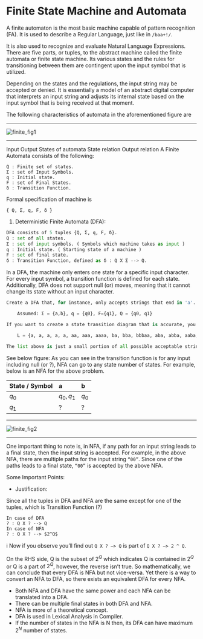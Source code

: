 # Finite State Machine and Automata

A finite automaton is the most basic machine capable of pattern recognition (FA). It is used to describe a Regular Language, just like in `/baa+!/`.

It is also used to recognize and evaluate Natural Language Expressions. There are five parts, or tuples, to the abstract machine called the finite automata or finite state machine. Its various states and the rules for transitioning between them are contingent upon the input symbol that is utilized.

Depending on the states and the regulations, the input string may be accepted or denied. It is essentially a model of an abstract digital computer that interprets an input string and adjusts its internal state based on the input symbol that is being received at that moment.

The following characteristics of automata in the aforementioned figure are

---

![finite_fig1](../extras/finite_automata/fig1.png)

---

Input
Output
States of automata
State relation
Output relation
A Finite Automata consists of the following:

```
Q : Finite set of states.       
Σ : set of Input Symbols.       
q : Initial state.       
F : set of Final States.       
δ : Transition Function.

```

Formal specification of machine is

```
{ Q, Σ, q, F, δ }

```

1. Deterministic Finite Automata (DFA):

```python
DFA consists of 5 tuples {Q, Σ, q, F, δ}.
Q : set of all states.
Σ : set of input symbols. ( Symbols which machine takes as input )
q : Initial state. ( Starting state of a machine )
F : set of final state.
δ : Transition Function, defined as δ : Q X Σ --> Q.

```

In a DFA, the machine only enters one state for a specific input character. For every input symbol, a transition function is defined for each state. Additionally, DFA does not support null (or) moves, meaning that it cannot change its state without an input character.

```python
Create a DFA that, for instance, only accepts strings that end in 'a'.

    Assumed: Σ = {a,b}, q = {q0}, F={q1}, Q = {q0, q1}

If you want to create a state transition diagram that is accurate, you should first take into account a language set of all the potential acceptable strings.

    L = {a, a, a, a, a, aa, aaa, aaaa, ba, bba, bbbaa, aba, abba, aaba, abaa}

The list above is just a small portion of all possible acceptable strings; there are many other strings that contain the letters "a" and "b".
```

See below figure:
    As you can see in the transition function is for any input including null (or ?), NFA can go to any state number of states. For example, below is an NFA for the above problem.

| State / Symbol | a             | b       |
| :------------- | :------------ | :------ |
| $q_0$        | ${q_0,q_1}$ | $q_0$ |
| $q_1$        | ?             | ?       |

---

![finite_fig2](../extras/finite_automata/fig2.png)

---

One important thing to note is, in NFA, if any path for an input string leads to a final state, then the input string is accepted. For example, in the above NFA, there are multiple paths for the input string `“00”`. Since one of the paths leads to a final state, `“00”` is accepted by the above NFA.

Some Important Points:

- Justification:

Since all the tuples in DFA and NFA are the same except for one of the tuples, which is Transition Function (?)

```
In case of DFA
? : Q X ? --> Q
In case of NFA
? : Q X ? --> $2^Q$  
```

ℹ️ Now if you observe you’ll find out `Q X ? –> Q` is part of `Q X ? –> 2 ^ Q`.

On the RHS side, Q is the subset of $2^Q$ which indicates Q is contained in $2^Q$ or Q is a part of $2^Q$, however, the reverse isn’t true. So mathematically, we can conclude that every DFA is NFA but not vice-versa. Yet there is a way to convert an NFA to DFA, so there exists an equivalent DFA for every NFA.

- Both NFA and DFA have the same power and each NFA can be translated into a DFA.
- There can be multiple final states in both DFA and NFA.
- NFA is more of a theoretical concept.
- DFA is used in Lexical Analysis in Compiler.
- If the number of states in the NFA is N then, its DFA can have maximum $2^N$ number of states.
